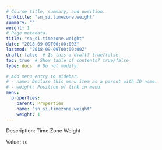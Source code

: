 ```yaml
---
# Course title, summary, and position.
linktitle: "sn_si.timezone.weight"
summary: ""
weight: 1
# Page metadata.
title: "sn_si.timezone.weight"
date: "2018-09-09T00:00:00Z"
lastmod: "2018-09-09T00:00:00Z"
draft: false  # Is this a draft? true/false
toc: true  # Show table of contents? true/false
type: docs  # Do not modify.

# Add menu entry to sidebar.
# - name: Declare this menu item as a parent with ID name.
# - weight: Position of link in menu.
menu:
  properties:
    parent: Properties
    name: "sn_si.timezone.weight"
    weight: 1
---
```


Description: Time Zone Weight


Value: `10`